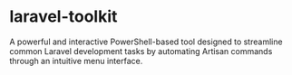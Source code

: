 # laravel-toolkit
A powerful and interactive PowerShell-based tool designed to streamline common Laravel development tasks by automating Artisan commands through an intuitive menu interface.
